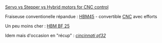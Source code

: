 
[Servo vs Stepper vs Hybrid motors for CNC control](https://simxperience.com/Community/SimXperienceDevelopersBlog/TabId/783/ArtMID/1674/ArticleID/28/Hybrid-Stepper-Servo-vs-Traditional-Stepper-vs-Traditional-Servo.aspx)

Fraiseuse conventionelle répandue : [HBM45](https://www.google.com/search?q=HBM45&source=lmns&bih=944&biw=1920&client=firefox-b-d&hl=en&sa=X&ved=2ahUKEwj9_8y0h9L7AhVooScCHXIjAJUQ_AUoAHoECAEQAA) - convertible [CNC](https://www.usinages.com/threads/conversion-dune-hbm45.72315/) avec efforts

Un peu moins cher : [HBM BF 25](https://machines-et-outils-france.fr/fraiseuses/8768-hbm-fraiseuse-bf-25-00198.html)

Idem mais d'occasion en "récup" : [*cincinnati pf32*](https://www.google.com/search?q=cincinnati+pf32&client=firefox-b-d&sxsrf=ACYBGNQJxRl0zIngAFqrrBe1pRahealbOQ:1572720878918&source=lnms&tbm=isch&sa=X&ved=0ahUKEwi_icbqmczlAhVGzYUKHdRlCUMQ_AUIESgB&biw=1920&bih=944#imgrc=pr_HoL74topobM)